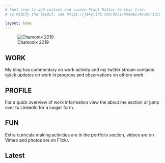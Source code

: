 ```yaml
---
# Feel free to add content and custom Front Matter to this file.
# To modify the layout, see https://jekyllrb.com/docs/themes/#overriding-theme-defaults

layout: home
---
```


<figure>
  <img src="{{site.url}}/assets/img/chamonix2019.webp" alt="Chamonix 2019"/>
  <figcaption>Chamonix 2019</figcaption>
</figure>

## WORK
My blog has commentary on work activity and my twitter stream contains quick updates on work in progress and observations on others work.

## PROFILE
For a quick overview of work information view the about me section or jump over to LinkedIn for a longer form.

## FUN
Extra curricula making activities are in the portfolio section, videos are on Vimeo and photos are on Flickr.

## Latest
